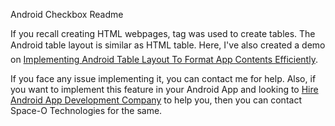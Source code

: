 Android Checkbox Readme

If you recall creating HTML webpages, <table> tag was used to create tables. The Android table layout is similar as HTML table. Here, I've also created a demo on [Implementing Android Table Layout To Format App Contents Efficiently](https://www.spaceotechnologies.com/android-table-layout-example-tutorial/). 

If you face any issue implementing it, you can contact me for help. Also, if you want to implement this feature in your Android App and looking to [Hire Android App Development Company](http://www.spaceotechnologies.com/android-app-development/) to help you, then you can contact Space-O Technologies for the same.
